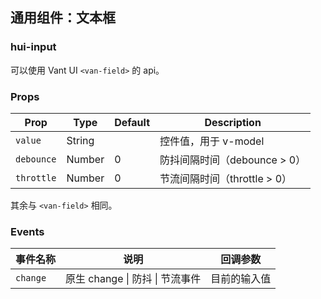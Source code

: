 ## 通用组件：文本框

### hui-input

可以使用 Vant UI `<van-field>` 的 api。

### Props

| Prop       | Type   | Default | Description                  |
| ---------- | ------ | ------- | ---------------------------- |
| `value`    | String |         | 控件值，用于 v-model         |
| `debounce` | Number | 0       | 防抖间隔时间（debounce > 0） |
| `throttle` | Number | 0       | 节流间隔时间（throttle > 0） |

其余与 `<van-field>` 相同。

### Events

| 事件名称 | 说明                            | 回调参数     |
| -------- | ------------------------------- | ------------ |
| `change` | 原生 change \| 防抖 \| 节流事件 | 目前的输入值 |
